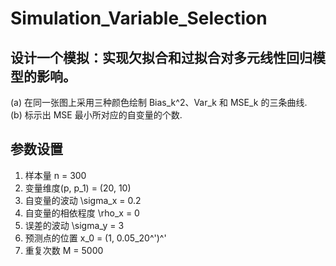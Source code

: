 # Simulation_Variable_Selection
## 设计⼀个模拟：实现欠拟合和过拟合对多元线性回归模型的影响。
(a) 在同一张图上采用三种颜色绘制 Bias_k^2、Var_k 和 MSE_k 的三条曲线.  
(b) 标示出 MSE 最小所对应的自变量的个数.

## 参数设置
1. 样本量 n = 300
2. 变量维度(p, p_1) = (20, 10)
3. 自变量的波动 \sigma_x = 0.2
4. 自变量的相依程度 \rho_x = 0
5. 误差的波动 \sigma_y = 3
6. 预测点的位置 x_0 = (1, 0.05_20^')^'
7. 重复次数 M = 5000
